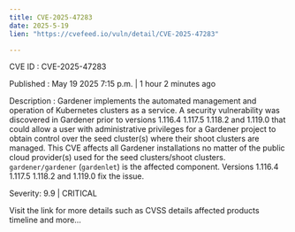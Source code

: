 ```yaml
---
title: CVE-2025-47283
date: 2025-5-19
lien: "https://cvefeed.io/vuln/detail/CVE-2025-47283"

---
```


CVE ID : CVE-2025-47283

Published :  May 19
2025
7:15 p.m. | 1 hour
2 minutes ago

Description : Gardener implements the automated management and operation of Kubernetes clusters as a service. A security vulnerability was discovered in Gardener prior to versions 1.116.4
1.117.5
1.118.2
and 1.119.0 that could allow a user with administrative privileges for a Gardener project to obtain control over the seed cluster(s) where their shoot clusters are managed. This CVE affects all Gardener installations no matter of the public cloud provider(s) used for the seed clusters/shoot clusters. `gardener/gardener` (`gardenlet`) is the affected component. Versions 1.116.4
1.117.5
1.118.2
and 1.119.0 fix the issue.

Severity: 9.9 | CRITICAL

Visit the link for more details
such as CVSS details
affected products
timeline
and more...
